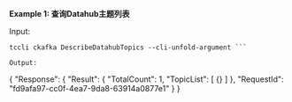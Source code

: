 **Example 1: 查询Datahub主题列表**



Input: 

```
tccli ckafka DescribeDatahubTopics --cli-unfold-argument ```

Output: 
```
{
    "Response": {
        "Result": {
            "TotalCount": 1,
            "TopicList": [
                {}
            ]
        },
        "RequestId": "fd9afa97-cc0f-4ea7-9da8-63914a0877e1"
    }
}
```

